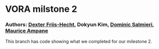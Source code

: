 # VORA milstone 2
### Authors: [Dexter Friis-Hecht](https://github.com/dfriishecht), Dokyun Kim, [Dominic Salmieri](https://github.com/joloujo), [Maurice Ampane](https://github.com/Moampane)

This branch has code showing what we completed for our milestone 2.
